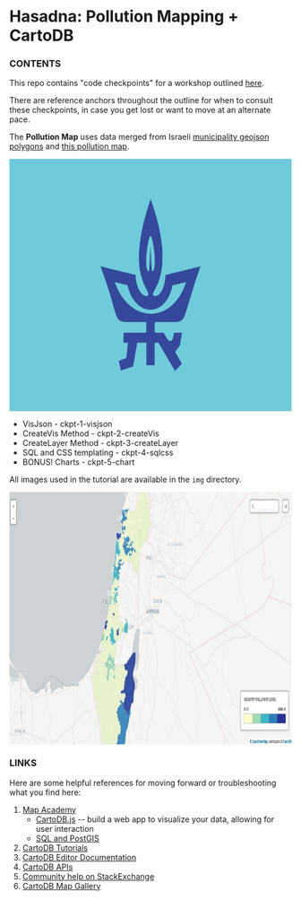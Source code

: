 # Hasadna: Pollution Mapping + CartoDB

### CONTENTS
This repo contains "code checkpoints" for a workshop outlined [here]().

There are reference anchors throughout the outline for when to consult these checkpoints, in case you get lost or want to move at an alternate pace.

The **Pollution Map** uses data merged from Israeli [municipality geojson polygons](https://github.com/idoivri/israel-municipalities-polygons) and [this pollution map](http://idoivri.github.io/airpollution/).

<img src="https://raw.githubusercontent.com/auremoser/hasadna/master/img/flag.png" align="center" alt="tel aviv uni flag" margin="5px" height="450" width="700">

* VisJson - ckpt-1-visjson
* CreateVis Method - ckpt-2-createVis
* CreateLayer Method - ckpt-3-createLayer
* SQL and CSS templating - ckpt-4-sqlcss
* BONUS! Charts - ckpt-5-chart

All images used in the tutorial are available in the `img` directory.

<img src="https://raw.githubusercontent.com/auremoser/hasadna/master/img/map.jpg" align="center" alt="map" margin="5px" height="450" width="700">

### LINKS
Here are some helpful references for moving forward or troubleshooting what you find here:

1. [Map Academy](http://academy.cartodb.com)
    + [CartoDB.js](http://academy.cartodb.com/courses/03-cartodbjs-ground-up/lesson-3.html) -- build a web app to visualize your data, allowing for user interaction
	+ [SQL and PostGIS](http://academy.cartodb.com/courses/04-sql-postgis.html)
2. [CartoDB Tutorials](http://docs.cartodb.com/tutorials.html)
3. [CartoDB Editor Documentation](http://docs.cartodb.com/cartodb-editor.html)
4. [CartoDB APIs](http://docs.cartodb.com/cartodb-platform.html)
5. [Community help on StackExchange](http://gis.stackexchange.com/questions/tagged/cartodb)
6. [CartoDB Map Gallery](http://cartodb.com/gallery/)
